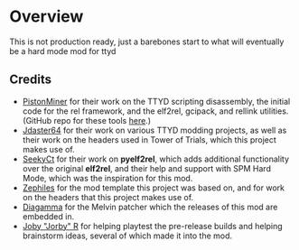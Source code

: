 # Overview
This is not production ready, just a barebones start to what will eventually be a hard mode mod for ttyd

## Credits
* [PistonMiner](https://github.com/PistonMiner) for their work on the TTYD scripting disassembly, the initial code for the rel framework, and the elf2rel, gcipack, and rellink utilities. (GitHub repo for these tools [here](https://github.com/PistonMiner/ttyd-tools).)  
* [Jdaster64](https://github.com/jdaster64) for their work on various TTYD modding projects, as well as their work on the headers used in Tower of Trials, which this project makes use of.  
* [SeekyCt](https://github.com/SeekyCt) for their work on **pyelf2rel**, which adds additional functionality over the original **elf2rel**, and their help and support with SPM Hard Mode, which was the inspiration for this mod.
* [Zephiles](https://github.com/Zephiles) for the mod template this project was based on, and for work on the headers that this project makes use of.
* [Diagamma](https://git.gauf.re/antoine) for the Melvin patcher which the releases of this mod are embedded in.
* [Joby "Jorby" R](https://www.youtube.com/@JobyRJorby) for helping playtest the pre-release builds and helping brainstorm ideas, several of which made it into the mod.